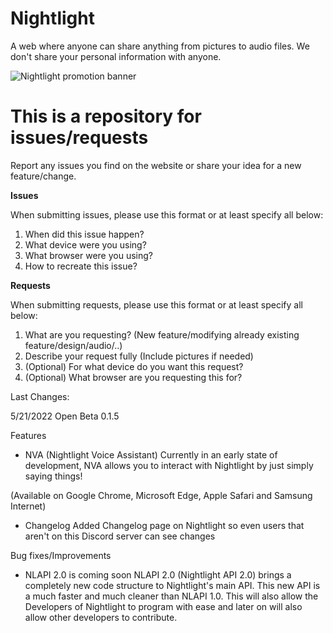 # Nightlight
A web where anyone can share anything from pictures to audio files. We don't share your personal information with anyone. 

![Nightlight promotion banner](https://night-light.cz/icon/nl-banner2.png)

# This is a repository for issues/requests
Report any issues you find on the website or share your idea for a new feature/change.

**Issues**

When submitting issues, please use this format or at least specify all below:

1. When did this issue happen?
2. What device were you using?
3. What browser were you using?
4. How to recreate this issue?

**Requests**

When submitting requests, please use this format or at least specify all below:

1. What are you requesting? (New feature/modifying already existing feature/design/audio/..) 
2. Describe your request fully (Include pictures if needed)
3. (Optional) For what device do you want this request?
4. (Optional) What browser are you requesting this for?


Last Changes:

5/21/2022
Open Beta 0.1.5

Features

- NVA (Nightlight Voice Assistant) Currently in an early state of development, NVA allows you to interact with Nightlight by just simply saying things!

(Available on Google Chrome, Microsoft Edge, Apple Safari and Samsung Internet)

- Changelog Added Changelog page on Nightlight so even users that aren't on this Discord server can see changes

Bug fixes/Improvements

- NLAPI 2.0 is coming soon NLAPI 2.0 (Nightlight API 2.0) brings a completely new code structure to Nightlight's main API. This new API is a much faster and much cleaner than NLAPI 1.0. This will also allow the Developers of Nightlight to program with ease and later on will also allow other developers to contribute.
